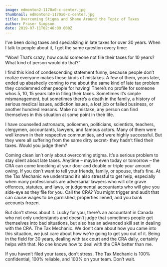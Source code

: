 ```yaml
---
image: edmonton2-1170x0-c-center.jpg
thumbnail: edmonton2-1170x0-c-center.jpg
title: Overcoming Stigma and Shame Around the Topic of Taxes
author: Fraser Simpson
date: 2019-07-11T02:46:00.000Z
---
```

I’ve been doing taxes and specializing in late taxes for over 30 years. When I talk to people about it, I get the same question every time:

“Wow! That’s crazy, how could someone not file their taxes for 10 years? What kind of person would do that?”

I find this kind of condescending statement funny, because people don’t realize everyone makes these kinds of mistakes. A few of them, years later, ended up abashedly coming to me about the same kind of late tax problem they condemned other people for having! There’s no profile for someone whos 5, 10, 15 years late in filing their taxes. Sometimes it’s simple mismanagement, but sometimes there’s a death in the family, a history of serious medical issues, addiction issues, a lost job or failed business, or another hundred reasons. Make no mistake, any person can find themselves in this situation at some point in their life.

I have counselled astronauts, policemen, politicians, scientists, teachers, clergymen, accountants, lawyers, and famous actors. Many of them were well known in their respective communities, and were highly successful. But they were all suffering from the same dirty secret- they hadn’t filed their taxes. Would you judge them?

Coming clean isn’t only about overcoming stigma. It’s a serious problem to stay silent about late taxes. Anytime – maybe even today or tomorrow – the CRA can come knocking at your door and double or triple your amount owing. If you don’t want to tell your friends, family, or spouse, that’s fine. At the Tax Mechanic we understand it’s also stressful to get help, especially when many professionals are adversarial lawyers who will cite grave offences, statutes, and laws, or judgemental accountants who will give you side-eye as they file for you. Call the CRA? You might trigger and audit that can cause wages to be garnished, properties liened, and you bank accounts frozen.

But don’t stress about it. Lucky for you, there’s an accountant in Canada who not only understands and doesn’t judge that sometimes people get themselves into bad situations, but also has an advanced skill set in dealing with the CRA. The Tax Mechanic. We don’t care about how you came into this situation, we just care about how we’re going to get you out of it. Being in the field for 30 years, dealing with tax court and the CRA daily, certainly helps with that. No one knows how to deal with the CRA better than me.

If you haven’t filed your taxes, don’t stress. The Tax Mechanic is 100% confidential, 100% reliable, and 100% on your team. Don’t wait.